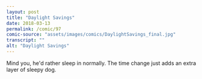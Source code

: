 ```yaml
---
layout: post
title: "Daylight Savings"
date: 2018-03-13
permalink: /comic/97
comic-source: "assets/images/comics/DaylightSavings_final.jpg"
transcript: ""
alt: "Daylight Savings"
---
```


Mind you, he'd rather sleep in normally. The time change just adds an extra layer of sleepy dog.
